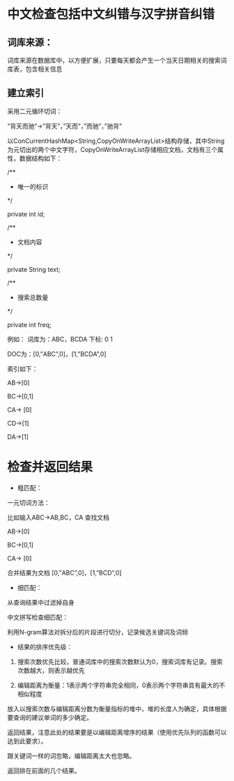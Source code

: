 # 中文检查包括中文纠错与汉字拼音纠错
##  词库来源：

词库来源在数据库中，以方便扩展，只要每天都会产生一个当天日期相关的搜索词库表，包含相关信息

##  建立索引

采用二元循环切词：

“背天而驰”->”背天”，”天而”，”而驰”，”驰背”

以ConCurrentHashMap<String,CopyOnWriteArrayList<integer>>结构存储，其中String为元切出的两个中文字符，CopyOnWriteArrayList<integer>存储相应文档，文档有三个属性，数据结构如下：

/**

 * 唯一的标识

 */

private int id;

/**

 * 文档内容

 */

private String text;

/**

 * 搜索总数量

 */

private int freq;

例如：
词库为：ABC，BCDA
下标:   0    1 

DOC为：[0,”ABC”,0]，[1,”BCDA”,0] 

索引如下：

AB->[0]

BC->[0,1]

CA-> [0]

CD->[1]

DA->[1]

# 检查并返回结果

* 粗匹配：

一元切词方法：

比如输入ABC->AB,BC，CA 查找文档

AB->[0]

BC->[0,1]

CA-> [0]

合并结果为文档   [0,”ABC”,0]，[1,”BCD”,0] 

 

* 细匹配：

从查询结果中过滤掉自身

 中文拼写检查细匹配：

利用N-gram算法对拆分后的片段进行切分，记录候选关键词及词频

* 结果的排序优先级：

1. 搜索次数优先比较，普通词库中的搜索次数默认为0，搜索词库有记录。搜索次数越大，则表示越优先

2. 编辑距离为衡量：1表示两个字符串完全相同，0表示两个字符串具有最大的不相似程度

放入以搜索次数与编辑距离分数为衡量指标的堆中，堆的长度人为确定，具体根据要查询的建议单词的多少确定。

返回结果，注意此处的结果要是以编辑距离增序的结果（使用优先队列的函数可以达到此要求）。

跟关键词一样的词忽略，编辑距离太大也忽略。

返回排在前面的几个结果。
